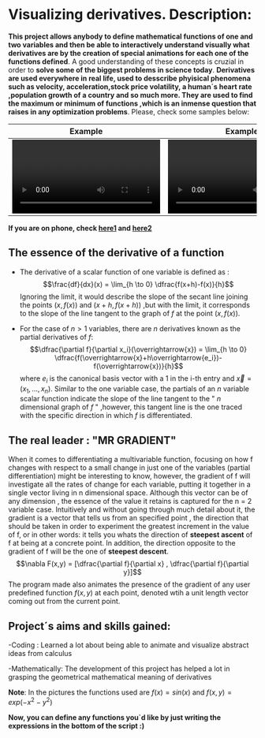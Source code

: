 # Visualizing derivatives. Description:
**This project allows anybody to define mathematical functions of one and two variables and then be able to interactively understand visually what derivatives are by the creation of special animations for each one of the functions defined**. A good understanding of these concepts is cruzial in order to **solve some of the biggest problems in science today**. **Derivatives are used everywhere in real life, used to desscribe phyisical phenomena such as velocity, acceleration,stock price volatility, a human´s heart rate ,population growth of a country and so much more. They are used to find the maximum or minimum of functions ,which is an inmense question that raises in any  optimization problems**.
Please, check some samples below:



| Example   | Example  |
| ------------- | ------------- |
| <video src="https://user-images.githubusercontent.com/97905110/209482552-227e6dd1-b7a0-4922-ae98-2d35f628baeb.mp4">  | <video src="https://user-images.githubusercontent.com/97905110/212174050-a626c254-c00b-4a50-b04e-04d4da65550d.mp4">|

**If you are on phone, check  [here1](https://drive.google.com/file/d/1lsrfZhpx0Z0uyQorOI1igZahGmtfi0yD/view?usp=drivesdk) and [here2](https://drive.google.com/file/d/1Ukw9xBE9RNmnlMieXhgJESRLjAZ-VNu8/view?usp=drivesdk)**
## The essence of the derivative of a function
* The derivative of a scalar function of one variable is defined as :
$$\frac{df}{dx}(x) = \lim_{h \to 0} \dfrac{f(x+h)-f(x)}{h}$$
Ignoring the limit, it would describe the slope of the secant line joining the points $(x,f(x))$ and $(x+h,f(x+h))$ ,but with the limit, it corresponds to the slope of the line tangent to the graph of $f$ at the point $(x,f(x))$.

* For the case of $n>1$ variables, there are $n$ derivatives known as the partial derivatives of $f$:
$$\dfrac{\partial f}{\partial x_i}(\overrightarrow{x}) = \lim_{h \to 0} \dfrac{f(\overrightarrow{x}+h\overrightarrow{e_i})-f(\overrightarrow{x})}{h}$$ where $e_i$ is the canonical basis vector with a $1$ in the i-th entry and $\overrightarrow{x} = (x_1, ... ,x_n)$.
Similar to the one variable case, the partials of an $n$ variable scalar function indicate the slope of the line tangent to the " $n$ dimensional graph of $f$ " ,however, this tangent line is the one traced with the specific direction in which $f$ is differentiated.

## The real leader : "MR GRADIENT"
When it comes to differentiating a multivariable function, focusing on how f changes with respect to a small change in just one of the variables (partial differentiation) might be interesting to know, however, the gradient of f will investigate all the rates of change for each variable, putting it together in a single vector living in n dimensional space. Although this vector can be of any dimension , the essence of the value it retains is captured for the n = 2 variable case. Intuitively and without going through much detail about it, the gradient is a vector that tells us from an specified point , the direction that should be taken in order to experiment the greatest increment in the value of f, or in other words: it tells you whats the direction of **steepest ascent** of f at being at a concrete point. In addition, the direction opposite to the gradient of f will be the one of **steepest descent**. 
$$\nabla F(x,y) = [\dfrac{\partial f}{\partial x} , \dfrac{\partial f}{\partial y}]$$
The program made also animates the presence of the gradient of any user predefined function $f(x,y)$ at each point, denoted wtih a unit length vector coming out from the current point.
## Project´s aims and skills gained:
-Coding : Learned a lot about being able to animate and visualize abstract ideas from calculus
  
-Mathematically: The development of this project has helped a lot in grasping the geometrical mathematical meaning of derivatives

  
  
**Note**: In the pictures the functions used are $f(x) = sin(x)$ and $f(x,y) = exp(-x^2-y^2)$

**Now, you can define any functions you`d like by just writing the expressions in the bottom of the script :)**
